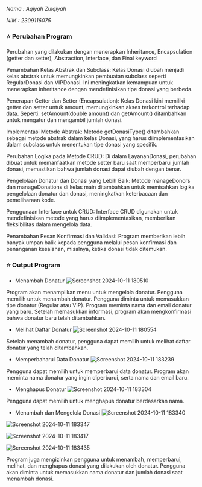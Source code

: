 _Nama  : Aqiyah Zulqiyah_

_NIM   : 2309116075_


### ⭐️ Perubahan Program
Perubahan yang dilakukan dengan menerapkan Inheritance, Encapsulation (getter dan setter), Abstraction, Interface, dan Final keyword

Penambahan Kelas Abstrak dan Subclass:
Kelas Donasi diubah menjadi kelas abstrak untuk memungkinkan pembuatan subclass seperti RegularDonasi dan VIPDonasi.
Ini meningkatkan kemampuan untuk menerapkan inheritance dengan mendefinisikan tipe donasi yang berbeda.

Penerapan Getter dan Setter (Encapsulation):
Kelas Donasi kini memiliki getter dan setter untuk amount, memungkinkan akses terkontrol terhadap data.
Seperti: setAmount(double amount) dan getAmount() ditambahkan untuk mengatur dan mengambil jumlah donasi.

Implementasi Metode Abstrak:
Metode getDonasiType() ditambahkan sebagai metode abstrak dalam kelas Donasi, yang harus diimplementasikan dalam subclass untuk menentukan tipe donasi yang spesifik.

Perubahan Logika pada Metode CRUD:
Di dalam LayananDonasi, perubahan dibuat untuk memanfaatkan metode setter baru saat memperbarui jumlah donasi, memastikan bahwa jumlah donasi dapat diubah dengan benar.

Pengelolaan Donatur dan Donasi yang Lebih Baik:
Metode manageDonors dan manageDonations di kelas main ditambahkan untuk memisahkan logika pengelolaan donatur dan donasi, meningkatkan keterbacaan dan pemeliharaan kode.

Penggunaan Interface untuk CRUD:
Interface CRUD digunakan untuk mendefinisikan metode yang harus diimplementasikan, memberikan fleksibilitas dalam mengelola data.

Penambahan Pesan Konfirmasi dan Validasi:
Program memberikan lebih banyak umpan balik kepada pengguna melalui pesan konfirmasi dan penanganan kesalahan, misalnya, ketika donasi tidak ditemukan.

### ⭐️ Output Program

- Menambah Donatur
![Screenshot 2024-10-11 180510](https://github.com/user-attachments/assets/87896c07-aafc-428a-8398-a13027f6e3dc)

Program akan menampilkan menu untuk mengelola donatur. Pengguna memilih untuk menambah donatur.
Pengguna diminta untuk memasukkan tipe donatur (Regular atau VIP).
Program meminta nama dan email donatur yang baru.
Setelah memasukkan informasi, program akan mengkonfirmasi bahwa donatur baru telah ditambahkan.

- Melihat Daftar Donatur
![Screenshot 2024-10-11 180554](https://github.com/user-attachments/assets/ee331ec9-9e11-45d8-aad9-c80932efd09a)

Setelah menambah donatur, pengguna dapat memilih untuk melihat daftar donatur yang telah ditambahkan.

- Memperbaharui Data Donatur
![Screenshot 2024-10-11 183239](https://github.com/user-attachments/assets/0acdd5db-22d0-4e49-98ce-36179163a6b4)

Pengguna dapat memilih untuk memperbarui data donatur. Program akan meminta nama donatur yang ingin diperbarui, serta nama dan email baru.

- Menghapus Donatur
![Screenshot 2024-10-11 183304](https://github.com/user-attachments/assets/aca340ec-3cc1-43ff-824b-a612f86cdca7)

Pengguna dapat memilih untuk menghapus donatur berdasarkan nama.

- Menambah dan Mengelola Donasi
![Screenshot 2024-10-11 183340](https://github.com/user-attachments/assets/159e3dde-b9b4-42c5-b1fd-65affc1cfa1b)

![Screenshot 2024-10-11 183347](https://github.com/user-attachments/assets/42da6bfe-6441-4d85-819c-58a35330f1a3)

![Screenshot 2024-10-11 183417](https://github.com/user-attachments/assets/5cbcd1c8-b584-43d5-88d1-9cf4691869d9)

![Screenshot 2024-10-11 183435](https://github.com/user-attachments/assets/b4660a77-feb7-4be0-8aa3-4321ce01f919)

Program juga mengizinkan pengguna untuk menambah, memperbarui, melihat, dan menghapus donasi yang dilakukan oleh donatur. Pengguna akan diminta untuk memasukkan nama donatur dan jumlah donasi saat menambah donasi.
